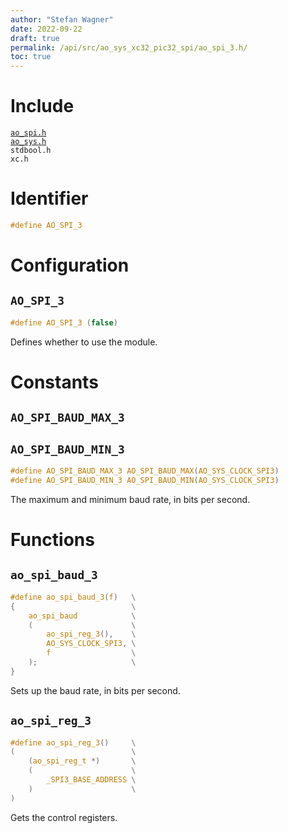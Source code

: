 ```yaml
---
author: "Stefan Wagner"
date: 2022-09-22
draft: true
permalink: /api/src/ao_sys_xc32_pic32_spi/ao_spi_3.h/
toc: true
---
```


# Include

[`ao_spi.h`](ao_spi.h.md) <br/>
[`ao_sys.h`](ao_sys.h.md) <br/>
`stdbool.h` <br/>
`xc.h`

# Identifier

```c
#define AO_SPI_3
```

# Configuration

## `AO_SPI_3`

```c
#define AO_SPI_3 (false)
```

Defines whether to use the module.

# Constants

## `AO_SPI_BAUD_MAX_3`
## `AO_SPI_BAUD_MIN_3`

```c
#define AO_SPI_BAUD_MAX_3 AO_SPI_BAUD_MAX(AO_SYS_CLOCK_SPI3)
#define AO_SPI_BAUD_MIN_3 AO_SPI_BAUD_MIN(AO_SYS_CLOCK_SPI3)
```

The maximum and minimum baud rate, in bits per second.

# Functions

## `ao_spi_baud_3`

```c
#define ao_spi_baud_3(f)   \
{                          \
    ao_spi_baud            \
    (                      \
        ao_spi_reg_3(),    \
        AO_SYS_CLOCK_SPI3, \
        f                  \
    );                     \
}
```

Sets up the baud rate, in bits per second.

## `ao_spi_reg_3`

```c
#define ao_spi_reg_3()     \
(                          \
    (ao_spi_reg_t *)       \
    (                      \
        _SPI3_BASE_ADDRESS \
    )                      \
)
```

Gets the control registers.
